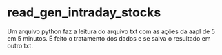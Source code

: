 # read_gen_intraday_stocks
Um arquivo python faz a leitura do arquivo txt com as ações da aapl de 5 em 5 minutos. É feito o tratamento dos dados e se salva o resultado em outro txt.
